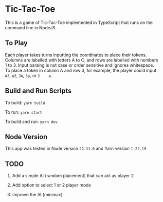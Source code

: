 # Tic-Tac-Toe

This is a game of Tic-Tac-Toe implemented in TypeScript that runs on the command line in NodeJS.

## To Play

Each player takes turns inputting the coordinates to place their tokens. Columns are labelled with letters A to C, and rows are labelled with numbers 1 to 3. Input parsing is not case or order sensitive and ignores whitespace. To place a token in column A and row 3, for example, the player could input `A3`, `a3`, `3A`, `3a`, or `3    a`.

## Build and Run Scripts

To build: `yarn build`

To run: `yarn start`

To build and run: `yarn dev`

## Node Version

This app was tested in Node version `22.11.0` and Yarn version `1.22.19`

## TODO

1. Add a simple AI (random placement) that can act as player 2

2. Add option to select 1 or 2 player mode

3. Improve the AI (minimax)